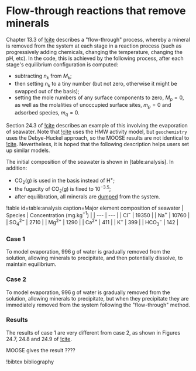 # Flow-through reactions that remove minerals

Chapter 13.3 of [!cite](bethke_2007) describes a "flow-through" process, whereby a mineral is removed from the system at each stage in a reaction process (such as progressively adding chemicals, changing the temperature, changing the pH, etc).  In the code, this is achieved by the following process, after each stage's equilibrium configuration is computed:

- subtracting $n_{k}$ from $M_{k}$;
- then setting $n_{k}$ to a tiny number (but not zero, otherwise it might be swapped out of the basis);
- setting the mole numbers of any surface components to zero, $M_{p}=0$, as well as the molalities of unoccupied surface sites, $m_{p}=0$ and adsorbed species, $m_{q}=0$.

Section 24.3 of [!cite](bethke_2007) describes an example of this involving the evaporation of seawater.  Note that [!cite](bethke_2007) uses the HMW activity model, but `geochemistry` uses the Debye-Huckel approach, so the MOOSE results are not identical to [!cite](bethke_2007).  Nevertheless, it is hoped that the following description helps users set up similar models.

The initial composition of the seawater is shown in [table:analysis].  In addition:

- CO$_{2}$(g) is used in the basis instead of H$^{+}$;
- the fugacity of CO$_{2}$(g) is fixed to $10^{-3.5}$;
- after equilibration, all minerals are [dumped](calcite_buffer.md) from the system.

!table id=table:analysis caption=Major element composition of seawater
| Species | Concentration (mg.kg$^{-1}$) |
| --- | --- |
| Cl$^{-}$ | 19350 |
| Na$^{+}$ | 10760 |
| SO$_{4}^{2-}$ | 2710 |
| Mg$^{2+}$ | 1290 |
| Ca$^{2+}$ | 411 |
| K$^{+}$ | 399 |
| HCO$_{3}^{-}$ | 142 |


### Case 1

To model evaporation, 996$\,$g of water is gradually removed from the solution, allowing minerals to precipitate, and then potentially dissolve, to maintain equilibrium.

### Case 2

To model evaporation, 996$\,$g of water is gradually removed from the solution, allowing minerals to precipitate, but when they precipitate they are immediately removed from the system following the "flow-through" method.

### Results

The results of case 1 are very different from case 2, as shown in Figures 24.7, 24.8 and 24.9 of [!cite](bethke_2007).

MOOSE gives the result ????





!bibtex bibliography